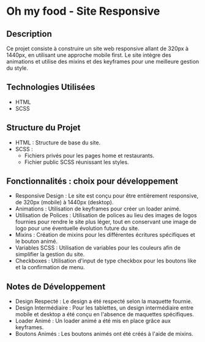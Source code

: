 # Oh my food - Site Responsive

## Description

Ce projet consiste à construire un site web responsive allant de 320px à 1440px, en utilisant une approche mobile first. Le site intègre des animations et utilise des mixins et des keyframes pour une meilleure gestion du style.

## Technologies Utilisées

- HTML
- SCSS

## Structure du Projet

- HTML : Structure de base du site.
- SCSS :
  - Fichiers privés pour les pages home et restaurants.
  - Fichier public SCSS réunissant les styles.

## Fonctionnalités : choix pour développement

- Responsive Design : Le site est conçu pour être entièrement responsive, de 320px (mobile) à 1440px (desktop).
- Animations : Utilisation de keyframes pour créer un loader animé.
- Utilisation de Polices : Utilisation de polices au lieu des images de logos fournies pour rendre le site plus léger, tout en conservant une image de logo pour une éventuelle évolution future du site.
- Mixins : Création de mixins pour les différentes écritures spécifiques et le bouton animé.
- Variables SCSS : Utilisation de variables pour les couleurs afin de simplifier la gestion du site.
- Checkboxes : Utilisation d'input de type checkbox pour les boutons like et la confirmation de menu.

## Notes de Développement

- Design Respecté : Le design a été respecté selon la maquette fournie.
- Design Intermédiaire : Pour les tablettes, un design intermédiaire entre mobile et desktop a été conçu en l'absence de maquettes spécifiques.
- Loader Animé : Un loader animé a été mis en place grâce aux keyframes.
- Boutons Animés : Les boutons animés ont été créés à l'aide de mixins.
